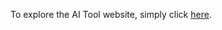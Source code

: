 To explore the AI Tool website, simply click [here]("https://anoirelgueddar.github.io/WEB_templates/").
